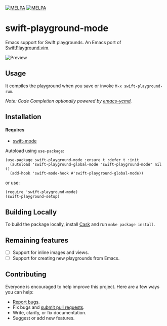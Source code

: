 [![MELPA](https://melpa.org/packages/swift-playground-mode-badge.svg)](https://melpa.org/#/swift-playground-mode)
[![MELPA](https://stable.melpa.org/packages/swift-playground-mode-badge.svg)](https://stable.melpa.org/#/swift-playground-mode)

# swift-playground-mode

Emacs support for Swift playgrounds. An Emacs port of
[SwiftPlayground.vim](https://github.com/jerrymarino/SwiftPlayground.vim).

![Preview](https://camo.githubusercontent.com/302bc851794052507f85e73be3fa92f723329b76/68747470733a2f2f692e696d6775722e636f6d2f4c62413143536a2e676966)

## Usage

It compiles the playground when you save or invoke `M-x swift-playground-run`.

*Note: Code Completion optionally powered by
[emacs-ycmd](https://github.com/abingham/emacs-ycmd).*


## Installation

#### Requires

* [swift-mode](https://github.com/swift-emacs/swift-mode)

Autoload using `use-package`:

```
(use-package swift-playground-mode :ensure t :defer t :init
  (autoload 'swift-playground-global-mode "swift-playground-mode" nil t)
  (add-hook 'swift-mode-hook #'swift-playground-global-mode))
```

or use:

```
(require 'swift-playground-mode)
(swift-playground-setup)
```

## Building Locally

To build the package locally, install [Cask](https://github.com/cask/cask) and
run `make package install`.

## Remaining features

- [ ] Support for inline images and views.
- [ ] Support for creating new playgrounds from Emacs. 	

## Contributing

Everyone is encouraged to help improve this project. Here are a few ways you can
help:

- [Report bugs](https://gitlab.com/michael.sanders/swift-playground-mode/issues).
- Fix bugs and [submit pull requests](https://gitlab.com/michael.sanders/swift-playground-mode/merge_requests).
- Write, clarify, or fix documentation.
- Suggest or add new features.

